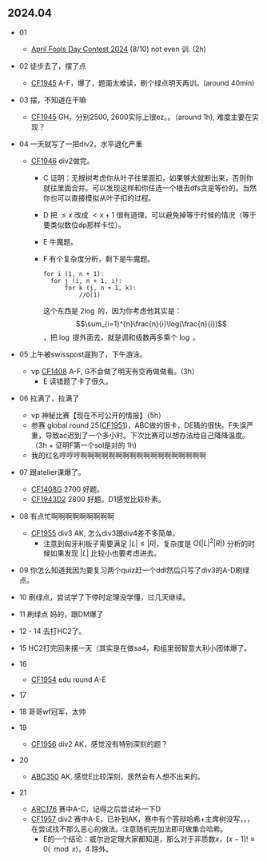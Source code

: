 ## 2024.04

- 01
  - [April Fools Day Contest 2024](https://codeforces.com/contest/1952) (8/10) not even 训. (2h)
  
- 02 徒步去了，摆了点
  - [CF1945](https://codeforces.com/contest/1945) A-F，爆了，题面太难读，刷个绿点明天再训。(around 40min)

- 03 摆，不知道在干嘛
  - [CF1945](https://codeforces.com/contest/1945) GH，分别2500, 2600实际上很ez。。（around 1h), 难度主要在实现？

- 04 一天就写了一把div2，水平退化严重

  - [CF1946](https://codeforces.com/contest/1946) div2做完。

    - C 证明：无根树考虑你从叶子往里面扣，如果够大就断出来，否则你就往里面合并。可以发现这样和你任选一个根去dfs贪是等价的。当然你也可以直接模拟从叶子扣的过程。

    - D 把 $\le x$ 改成 $< x + 1$ 很有道理，可以避免掉等于时候的情况（等于要类似数位dp那样卡位）。

    - E 牛魔题。

    - F 有个复杂度分析，剩下是牛魔题。

      ```
      for i (1, n + 1):
      	for j (i, n + 1, i):
      		for k (j, n + 1, k):
      			//O(1)
      ```

      这个东西是 $2\log$ 的，因为你考虑他其实是： $$\sum_{i=1}^{n}\frac{n}{i}\log(\frac{n}{i})$$ ，把 $\log$ 提外面去，就是调和级数再多乘个 $\log$ 。

- 05 上午被swisspost遛狗了，下午游泳。
  - vp [CF1408](https://codeforces.com/contest/1408) A-F, G不会做了明天有空再做做看。(3h）
    - E 读错题了卡了很久。

- 06 拉满了，拉满了

  - vp 神秘比赛【现在不可公开的情报】（5h）
  - 参赛 global round 25([CF1951](https://codeforces.com/contest/1951))，ABC做的很卡，DE猜的很快。F失误严重，导致ac迟到了一个多小时。下次比赛可以想办法给自己降降温度。（3h + 证明F第一个sol是对的 1h)
  - 我的红名哼哼哼啊啊啊啊啊啊啊啊啊啊啊啊啊啊啊啊啊啊

- 07 跟atelier课爆了。

  - [CF1408G](https://codeforces.com/contest/1408/problem/G) 2700 好题。
  - [CF1943D2](https://codeforces.com/contest/1943/problem/D2) 2800 好题。D1感觉比较朴素。

- 08 有点忙啊啊啊啊啊啊啊啊啊
  - [CF1955](https://codeforces.com/contest/1955) div3 AK, 怎么div3跟div4差不多简单。
    - 注意到匈牙利板子需要满足 $|L| \le |R|$，复杂度是 $O(|L|^2 |R|)$ 分析的时候如果发现 $|L|$ 比较小也要考虑进去。

- 09 你怎么知道我因为要复习两个quiz赶一个ddl然后只写了div3的A-D刷绿点。

- 10 刷绿点，尝试学了下停时定理没学懂，过几天继续。

- 11 刷绿点 妈的，跟DM爆了

- 12 - 14 去打HC2了。

- 15 HC2打完回来摆一天（其实是在做sa4，和组里弱智意大利小团体爆了。

- 16 

  - [CF1954](https://codeforces.com/contest/1954) edu round A-E

- 17

- 18 哥哥wf冠军，太帅

- 19 

  - [CF1956](https://codeforces.com/contest/1956) div2 AK，感觉没有特别深刻的题？

- 20
  - [ABC350](https://atcoder.jp/contests/abc350) AK, 感觉E比较深刻，居然会有人想不出来的。
- 21
  - [ARC176](https://atcoder.jp/contests/arc176/tasks) 赛中A-C，记得之后尝试补一下D
  - [CF1957](https://codeforces.com/contest/1957) div2 赛中A-E，已补到AK，赛中有个答辩哈希+主席树没写，，，在尝试找不那么恶心的做法。注意随机完加法即可做集合哈希。
    - E的一个结论：威尔逊定理大家都知道，那么对于非质数$x$，$(x-1)! \equiv0(\mod{x})$，$4$ 除外。
